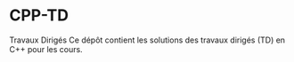 # CPP-TD
Travaux Dirigés Ce dépôt contient les solutions des travaux dirigés (TD) en C++ pour les cours. 
